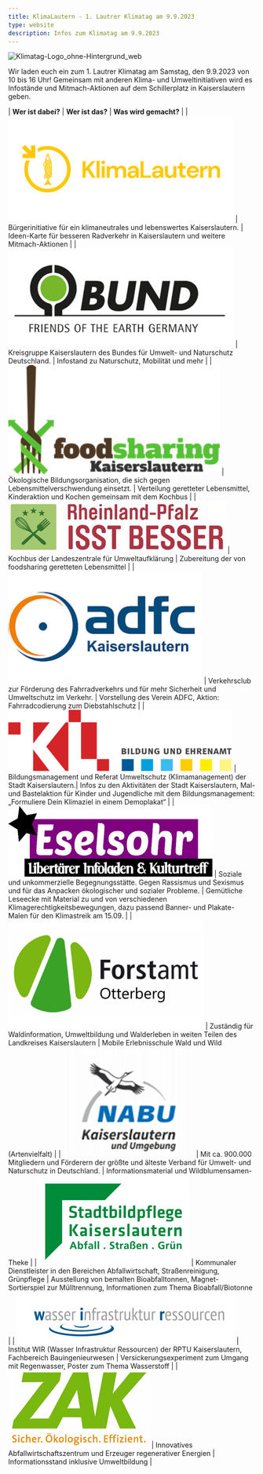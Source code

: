 ```yaml
---
title: KlimaLautern - 1. Lautrer Klimatag am 9.9.2023
type: website
description: Infos zum Klimatag am 9.9.2023
---
```


![Klimatag-Logo_ohne-Hintergrund_web](https://github.com/klimalautern/klimalautern.github.io/assets/142420368/8c40a9cb-9be7-4d1b-a33c-64ac4d2a02a6)



Wir laden euch ein zum 1. Lautrer Klimatag am Samstag, den 9.9.2023 von 10 bis 16 Uhr! Gemeinsam mit anderen Klima- und Umweltinitiativen wird es Infostände und Mitmach-Aktionen auf dem Schillerplatz in Kaiserslautern geben.

| **Wer ist dabei?** | **Wer ist das?** | **Was wird gemacht?** |
| ![KlimaLautern Logo](/klimatag/KlimaLautern.png) | Bürgerinitiative für ein klimaneutrales und lebenswertes Kaiserslautern. | Ideen-Karte für besseren Radverkehr in Kaiserslautern und weitere Mitmach-Aktionen |
| ![BUND Logo](/klimatag/BUND.png) | Kreisgruppe Kaiserslautern des Bundes für Umwelt- und Naturschutz Deutschland. | Infostand zu Naturschutz, Mobilität und mehr |
| ![foodsharing Logo](/klimatag/foodsharing.png) | Ökologische Bildungsorganisation, die sich gegen Lebensmittelverschwendung einsetzt. | Verteilung geretteter Lebensmittel, Kinderaktion und Kochen gemeinsam mit dem Kochbus |
| ![RLP isst besser Logo](/klimatag/Rheinland-PfalzIsstBesser.png) | Kochbus der Landeszentrale für Umweltaufklärung | Zubereitung der von foodsharing geretteten Lebensmittel |
| ![adfc Logo](/klimatag/adfc.png) | Verkehrsclub zur Förderung des Fahrradverkehrs und für mehr Sicherheit und Umweltschutz im Verkehr. | Vorstellung des Verein ADFC, Aktion: Fahrradcodierung zum Diebstahlschutz |
| ![KL Bildung und Ehrenamt Logo](/klimatag/KLBildungUndEhrenamt.png) | Bildungsmanagement und Referat Umweltschutz (Klimamanagement) der Stadt Kaiserslautern.| Infos zu den Aktivitäten der Stadt Kaiserslautern, Mal- und Bastelaktion für Kinder und Jugendliche mit dem Bildungsmanagement: „Formuliere Dein Klimaziel in einem Demoplakat“ |
| ![Eselsohr Logo](/klimatag/Eselsohr.png) | Soziale und unkommerzielle Begegnungsstätte. Gegen Rassismus und Sexismus und für das Anpacken ökologischer und sozialer Probleme. | Gemütliche Leseecke mit Material zu und von verschiedenen Klimagerechtigkeitsbewegungen, dazu passend Banner- und Plakate- Malen für den Klimastreik am 15.09. |
| ![Forstamt Ottersberg Logo](/klimatag/ForstamtOttersberg.png) | Zuständig für Waldinformation, Umweltbildung und Walderleben in weiten Teilen des Landkreises Kaiserslautern | Mobile Erlebnisschule Wald und Wild (Artenvielfalt) |
| ![NABU Logo](/klimatag/NABU.png) | Mit ca. 900.000 Mitgliedern und Förderern der größte und älteste Verband für Umwelt- und Naturschutz in Deutschland. | Informationsmaterial und Wildblumensamen-Theke |
| ![Stadtbild Pflege Logo](/klimatag/StadtbildPflege.png) | Kommunaler Dienstleister in den Bereichen Abfallwirtschaft, Straßenreinigung, Grünpflege | Ausstellung von bemalten Bioabfalltonnen, Magnet-Sortierspiel zur Mülltrennung, Informationen zum Thema Bioabfall/Biotonne |
| ![Wasser Infrastruktur Ressourcen Logo](/klimatag/WasserInfrastrukturRessourcen.png) | Institut WIR (Wasser Infrastruktur Ressourcen) der RPTU Kaiserslautern, Fachbereich Bauingenieurwesen | Versickerungsexperiment zum Umgang mit Regenwasser, Poster zum Thema Wasserstoff |
| ![ZAK Logo](/klimatag/ZAK.png) | Innovatives Abfallwirtschaftszentrum und Erzeuger regenerativer Energien | Informationsstand inklusive Umweltbildung |
